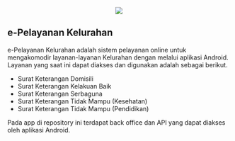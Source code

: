 <p align="center"><img src="https://upload.wikimedia.org/wikipedia/commons/e/e8/Lambang_Kota_Bandung.svg"></p>

## e-Pelayanan Kelurahan

e-Pelayanan Kelurahan adalah sistem pelayanan online untuk mengakomodir layanan-layanan Kelurahan dengan melalui aplikasi Android. Layanan yang saat ini dapat diakses dan digunakan adalah sebagai berikut.

- Surat Keterangan Domisili
- Surat Keterangan Kelakuan Baik
- Surat Keterangan Serbaguna
- Surat Keterangan Tidak Mampu (Kesehatan)
- Surat Keterangan Tidak Mampu (Pendidikan)

Pada app di repository ini terdapat back office dan API yang dapat diakses oleh aplikasi Android.
